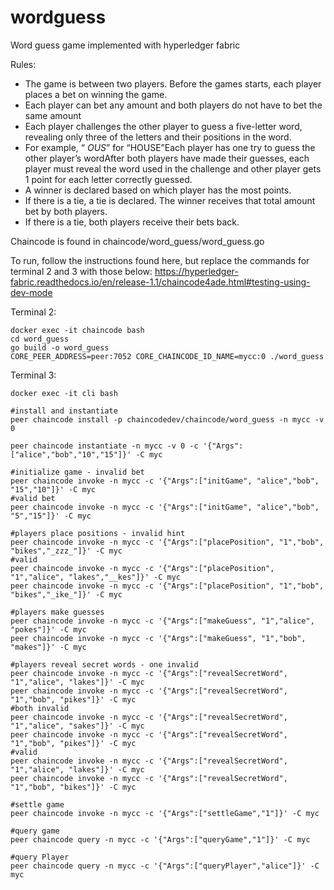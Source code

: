 # wordguess
Word guess game implemented with hyperledger fabric

Rules:
* The game is between two players. Before the games starts, each player places a bet on winning the game.
* Each player can bet any amount and both players do not have to bet the same amount  
* Each player challenges the other player to guess a five-letter word, revealing only three of the letters and their positions in the word.
* For example, “ _OUS_” for “HOUSE”Each player has one try to guess the other player’s wordAfter both players have made their guesses, each player must reveal the word used in the challenge and other player gets 1 point for each letter correctly guessed.
* A winner is declared based on which player has the most points.
* If there is a tie, a tie is declared. The winner receives that total amount bet by both players.
* If there is a tie, both players receive their bets back.

Chaincode is found in chaincode/word_guess/word_guess.go

To run, follow the instructions found here, but replace the commands for terminal 2 and 3 with those below:
https://hyperledger-fabric.readthedocs.io/en/release-1.1/chaincode4ade.html#testing-using-dev-mode

Terminal 2:
```
docker exec -it chaincode bash
cd word_guess
go build -o word_guess
CORE_PEER_ADDRESS=peer:7052 CORE_CHAINCODE_ID_NAME=mycc:0 ./word_guess
```

Terminal 3:
```
docker exec -it cli bash

#install and instantiate
peer chaincode install -p chaincodedev/chaincode/word_guess -n mycc -v 0

peer chaincode instantiate -n mycc -v 0 -c '{"Args":["alice","bob","10","15"]}' -C myc

#initialize game - invalid bet
peer chaincode invoke -n mycc -c '{"Args":["initGame", "alice","bob", "15","10"]}' -C myc
#valid bet
peer chaincode invoke -n mycc -c '{"Args":["initGame", "alice","bob", "5","15"]}' -C myc

#players place positions - invalid hint
peer chaincode invoke -n mycc -c '{"Args":["placePosition", "1","bob", "bikes","_zzz_"]}' -C myc
#valid
peer chaincode invoke -n mycc -c '{"Args":["placePosition", "1","alice", "lakes","__kes"]}' -C myc
peer chaincode invoke -n mycc -c '{"Args":["placePosition", "1","bob", "bikes","_ike_"]}' -C myc

#players make guesses
peer chaincode invoke -n mycc -c '{"Args":["makeGuess", "1","alice", "pokes"]}' -C myc
peer chaincode invoke -n mycc -c '{"Args":["makeGuess", "1","bob", "makes"]}' -C myc

#players reveal secret words - one invalid
peer chaincode invoke -n mycc -c '{"Args":["revealSecretWord", "1","alice", "lakes"]}' -C myc
peer chaincode invoke -n mycc -c '{"Args":["revealSecretWord", "1","bob", "pikes"]}' -C myc
#both invalid
peer chaincode invoke -n mycc -c '{"Args":["revealSecretWord", "1","alice", "sakes"]}' -C myc
peer chaincode invoke -n mycc -c '{"Args":["revealSecretWord", "1","bob", "pikes"]}' -C myc
#valid
peer chaincode invoke -n mycc -c '{"Args":["revealSecretWord", "1","alice", "lakes"]}' -C myc
peer chaincode invoke -n mycc -c '{"Args":["revealSecretWord", "1","bob", "bikes"]}' -C myc

#settle game
peer chaincode invoke -n mycc -c '{"Args":["settleGame","1"]}' -C myc

#query game
peer chaincode query -n mycc -c '{"Args":["queryGame","1"]}' -C myc

#query Player
peer chaincode query -n mycc -c '{"Args":["queryPlayer","alice"]}' -C myc

```
